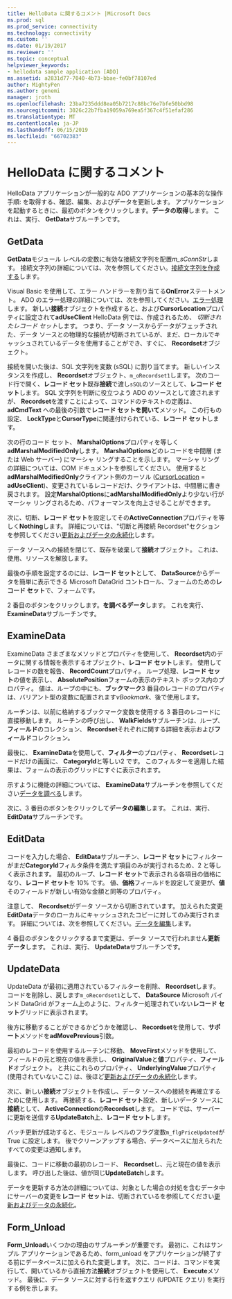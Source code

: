 ```yaml
---
title: HelloData に関するコメント |Microsoft Docs
ms.prod: sql
ms.prod_service: connectivity
ms.technology: connectivity
ms.custom: ''
ms.date: 01/19/2017
ms.reviewer: ''
ms.topic: conceptual
helpviewer_keywords:
- hellodata sample application [ADO]
ms.assetid: a2831d77-7040-4b73-bbae-fe0bf78107ed
author: MightyPen
ms.author: genemi
manager: jroth
ms.openlocfilehash: 23ba7235ddd8ea05b7217c88bc76e7bfe50bbd98
ms.sourcegitcommit: 3026c22b7fba19059a769ea5f367c4f51efaf286
ms.translationtype: MT
ms.contentlocale: ja-JP
ms.lasthandoff: 06/15/2019
ms.locfileid: "66702383"
---
```

# <a name="comments-on-hellodata"></a>HelloData に関するコメント
HelloData アプリケーションが一般的な ADO アプリケーションの基本的な操作手順: を取得する、確認、編集、およびデータを更新します。 アプリケーションを起動するときに、最初のボタンをクリックします。**データの取得**します。 これは、実行、 **GetData**サブルーチンです。  
  
## <a name="getdata"></a>GetData  
 **GetData**モジュール レベルの変数に有効な接続文字列を配置*m_sConnStr*します。 接続文字列の詳細については、次を参照してください。[接続文字列を作成する](../../../ado/guide/data/creating-a-connection-string.md)します。  
  
 Visual Basic を使用して、エラー ハンドラーを割り当てる**OnError**ステートメント。 ADO のエラー処理の詳細については、次を参照してください。[エラー処理](../../../ado/guide/data/error-handling.md)します。 新しい**接続**オブジェクトを作成すると、および**CursorLocation**プロパティに設定されて**adUseClient** HelloData 例では、作成されるため、 *切断されたレコード セット*します。 つまり、データ ソースからデータがフェッチされた、データ ソースとの物理的な接続が切断されているが、まだ、ローカルでキャッシュされているデータを使用することができ、すぐに、 **Recordset**オブジェクト。  
  
 接続を開いた後は、SQL 文字列を変数 (sSQL) に割り当てます。 新しいインスタンスを作成し、 **Recordset**オブジェクト、`m_oRecordset1`します。 次のコード行で開く、**レコード セット**既存**接続**で渡し`sSQL`のソースとして、**レコード セット**します。 SQL 文字列を判断に役立つよう ADO のソースとして渡されますが、 **Recordset**を渡すことによって、コマンドのテキストの定義は、 **adCmdText** への最後の引数で**レコード セットを開いて**メソッド。 この行もの設定、 **LockType**と**CursorType**に関連付けられている、**レコード セット**します。  
  
 次の行のコード セット、 **MarshalOptions**プロパティを等しく**adMarshalModifiedOnly**します。 **MarshalOptions**どのレコードを中間層 (または Web サーバー) にマーシャ リングすることを示します。 マーシャ リングの詳細については、COM ドキュメントを参照してください。 使用すると**adMarshalModifiedOnly**クライアント側のカーソル ([CursorLocation](../../../ado/reference/ado-api/cursorlocation-property-ado.md) = **adUseClient**)、変更されているレコードだけ、クライアントは、中間層に書き戻されます。 設定**MarshalOptions**に**adMarshalModifiedOnly**より少ない行がマーシャ リングされるため、パフォーマンスを向上させることができます。  
  
 次に、切断、**レコード セット**を設定してその**ActiveConnection**プロパティを等しく**Nothing**します。 詳細については、"切断と再接続 Recordset"セクションを参照してください[更新およびデータの永続化](../../../ado/guide/data/updating-and-persisting-data.md)します。  
  
 データ ソースへの接続を閉じて、既存を破棄して**接続**オブジェクト。 これは、使用、リソースを解放します。  
  
 最後の手順を設定するのには、**レコード セット**として、 **DataSource**からデータを簡単に表示できる Microsoft DataGrid コントロール、フォームのための**レコード セット**で、フォームです。  
  
 2 番目のボタンをクリックします。**を調べるデータ**します。 これを実行、 **ExamineData**サブルーチンです。  
  
## <a name="examinedata"></a>ExamineData  
 ExamineData さまざまなメソッドとプロパティを使用して、 **Recordset**内のデータに関する情報を表示するオブジェクト、**レコード セット**します。 使用してレコードの数を報告、 **RecordCount**プロパティ。 ループ処理、**レコード セット**の値を表示し、 **AbsolutePosition**フォームの表示のテキスト ボックス内のプロパティ。 値は、ループの中にも、**ブックマーク**3 番目のレコードのプロパティは、バリアント型の変数に配置されます*vBookmark*、後で使用します。  
  
 ルーチンは、以前に格納するブックマーク変数を使用する 3 番目のレコードに直接移動します。 ルーチンの呼び出し、 **WalkFields**サブルーチンは、ループ、**フィールド**のコレクション、 **Recordset**それぞれに関する詳細を表示および**フィールド**コレクション。  
  
 最後に、 **ExamineData**を使用して、**フィルター**のプロパティ、 **Recordset**レコードだけの画面に、 **CategoryId**と等しい2 です。 このフィルターを適用した結果は、フォームの表示のグリッドにすぐに表示されます。  
  
 示すように機能の詳細については、 **ExamineData**サブルーチンを参照してください[データを調べる](../../../ado/guide/data/examining-data.md)します。  
  
 次に、3 番目のボタンをクリックして**データの編集**します。 これは、実行、 **EditData**サブルーチンです。  
  
## <a name="editdata"></a>EditData  
 コードを入力した場合、 **EditData**サブルーチン、**レコード セット**にフィルターがまだ**CategoryId**フィルタ条件を満たす項目のみが実行されるため、2 と等しく表示されます。 最初のループ、**レコード セット**で表示される各項目の価格になり、**レコード セット**を 10% です。 値、**価格**フィールドを設定して変更が、**値**そのフィールドが新しい有効な金額と同等のプロパティ。  
  
 注意して、 **Recordset**がデータ ソースから切断されています。 加えられた変更**EditData**データのローカルにキャッシュされたコピーに対してのみ実行されます。 詳細については、次を参照してください。[データを編集](../../../ado/guide/data/editing-data.md)します。  
  
 4 番目のボタンをクリックするまで変更は、データ ソースで行われません**更新データ**します。 これは、実行、 **UpdateData**サブルーチンです。  
  
## <a name="updatedata"></a>UpdateData  
 UpdateData が最初に適用されているフィルターを削除、 **Recordset**します。 コードを削除し、戻します`m_oRecordset1`として、 **DataSource** Microsoft バインド DataGrid がフォーム上のように、フィルター処理されていない**レコード セット**グリッドに表示されます。  
  
 後方に移動することができるかどうかを確認し、 **Recordset**を使用して、**サポート**メソッドを**adMovePrevious**引数。  
  
 最初のレコードを使用するルーチンに移動、 **MoveFirst**メソッドを使用して、フィールドの元と現在の値を表示し、 **OriginalValue**と**値**プロパティ、**フィールド**オブジェクト。 と共にこれらのプロパティ、 **UnderlyingValue**プロパティ (使用されていないここ) は、後ほど[更新およびデータの永続化](../../../ado/guide/data/updating-and-persisting-data.md)します。  
  
 次に、新しい**接続**オブジェクトを作成し、データ ソースへの接続を再確立するために使用します。 再接続する、**レコード セット**設定、新しいデータ ソースに**接続**として、 **ActiveConnection**の**Recordset**します。 コードでは、サーバーに更新を送信する**UpdateBatch**上、**レコード セット**します。  
  
 バッチ更新が成功すると、モジュール レベルのフラグ変数`m_flgPriceUpdated`が True に設定します。 後でクリーンアップする場合、データベースに加えられたすべての変更は通知します。  
  
 最後に、コードに移動の最初のレコード、 **Recordset**し、元と現在の値を表示します。 呼び出した後は、値が同じ**UpdateBatch**します。  
  
 データを更新する方法の詳細については、対象とした場合の対処を含むデータ中にサーバーの変更を**レコード セット**は、切断されているを参照してください[更新およびデータの永続化](../../../ado/guide/data/updating-and-persisting-data.md)。  
  
## <a name="formunload"></a>Form_Unload  
 **Form_Unload**いくつかの理由のサブルーチンが重要です。 最初に、これはサンプル アプリケーションであるため、form_unload をアプリケーションが終了する前にデータベースに加えられた変更します。 次に、コードは、コマンドを実行して、開いているから直接方法**接続**オブジェクトを使用して、 **Execute**メソッド。 最後に、データ ソースに対する行を返すクエリ (UPDATE クエリ) を実行する例を示します。
